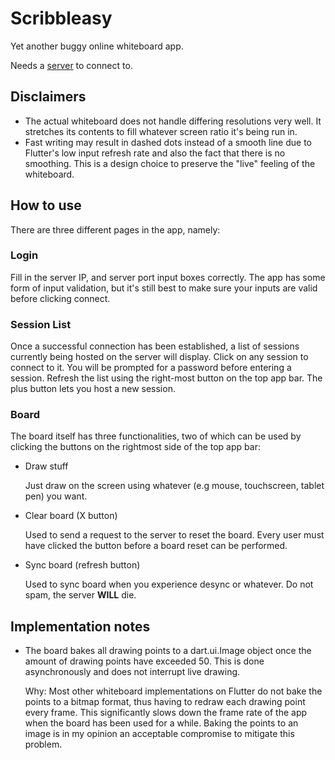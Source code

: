 # Scribbleasy
Yet another buggy online whiteboard app.

Needs a [server](https://github.com/KerakTelor86/ScribbleasyServer) to connect to.

## Disclaimers
- The actual whiteboard does not handle differing resolutions very well. It stretches its contents to fill whatever screen ratio it's being run in.
- Fast writing may result in dashed dots instead of a smooth line due to Flutter's low input refresh rate and also the fact that there is no smoothing. This is a design choice to preserve the "live" feeling of the whiteboard.

## How to use
There are three different pages in the app, namely:
### Login
Fill in the server IP, and server port input boxes correctly. The app has some form of input validation, but it's still best to make sure your inputs are valid before clicking connect.
### Session List
Once a successful connection has been established, a list of sessions currently being hosted on the server will display. Click on any session to connect to it. You will be prompted for a password before entering a session. Refresh the list using the right-most button on the top app bar. The plus button lets you host a new session.
### Board
The board itself has three functionalities, two of which can be used by clicking the buttons on the rightmost side of the top app bar:
- Draw stuff

  Just draw on the screen using whatever (e.g mouse, touchscreen, tablet pen) you want.
  
- Clear board (X button)

  Used to send a request to the server to reset the board. Every user must have clicked the button before a board reset can be performed.
  
- Sync board (refresh button)

  Used to sync board when you experience desync or whatever. Do not spam, the server **WILL** die.

## Implementation notes
- The board bakes all drawing points to a dart.ui.Image object once the amount of drawing points have exceeded 50. This is done asynchronously and does not interrupt live drawing.

  Why: Most other whiteboard implementations on Flutter do not bake the points to a bitmap format, thus having to redraw each drawing point every frame. This significantly slows down the frame rate of the app when the board has been used for a while. Baking the points to an image is in my opinion an acceptable compromise to mitigate this problem.

